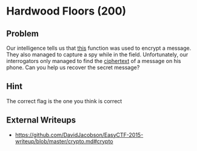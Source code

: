 # Hardwood Floors (200)

## Problem

Our intelligence tells us that [this](files/hardwood.py) function was used to encrypt a message. They also managed to capture a spy while in the field. Unfortunately, our interrogators only managed to find the [ciphertext](files/floors.txt) of a message on his phone. Can you help us recover the secret message?

## Hint

The correct flag is the one you think is correct

## External Writeups

* https://github.com/DavidJacobson/EasyCTF-2015-writeup/blob/master/crypto.md#crypto
